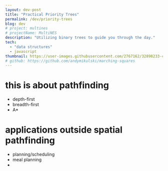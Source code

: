 ```yaml
---
layout: dev-post
title: "Practical Priority Trees"
permalink: /dev/priority-trees
blog: dev
# project: multines
# projectName: MultiNES
description: "Utilizing binary trees to guide you through the day."
tech:
  - "data structures"
  - javascript
thumbnail: https://user-images.githubusercontent.com/2767162/32898233-cf8b05ce-caa4-11e7-9458-e4ff777277d6.png
# github: https://github.com/andymikulski/marching-squares
---
```


# this is about pathfinding

- depth-first
- breadth-first
- A*

# applications outside spatial pathfinding

- planning/scheduling
- meal planning
- 